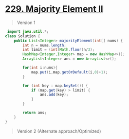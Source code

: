 # [229. Majority Element II](https://leetcode.com/problems/majority-element-ii/)
> Version 1
```java
 import java.util.*;
class Solution {
    public List<Integer> majorityElement(int[] nums) {
        int n = nums.length;
        int limit = (int)Math.floor(n/3);
        HashMap<Integer,Integer> map = new HashMap<>();
        ArrayList<Integer> ans = new ArrayList<>();

        for(int i:nums){
            map.put(i,map.getOrDefault(i,0)+1);
        }

        for (int key : map.keySet()) {
            if (map.get(key) > limit) {
                ans.add(key);
            }
        }

        return ans;
    }
}
```

> Version 2 (Alternate approach/Optimized)